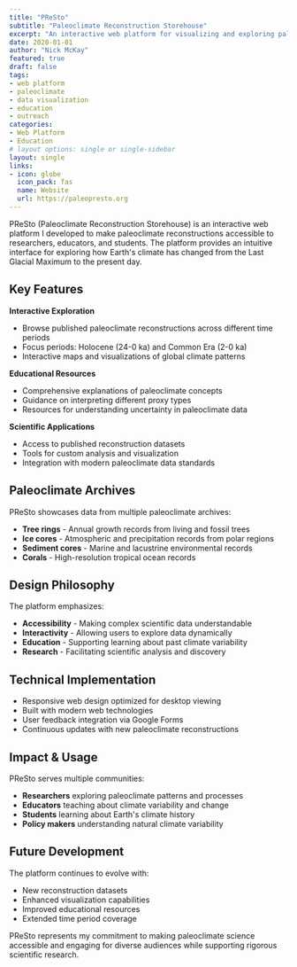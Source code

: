 ```yaml
---
title: "PReSto"
subtitle: "Paleoclimate Reconstruction Storehouse"
excerpt: "An interactive web platform for visualizing and exploring paleoclimate reconstructions from the Last Glacial Maximum to present, making paleoclimate data accessible for research and education."
date: 2020-01-01
author: "Nick McKay"
featured: true
draft: false
tags:
- web platform
- paleoclimate
- data visualization
- education
- outreach
categories:
- Web Platform
- Education
# layout options: single or single-sidebar
layout: single
links:
- icon: globe
  icon_pack: fas
  name: Website
  url: https://paleopresto.org
---
```


PReSto (Paleoclimate Reconstruction Storehouse) is an interactive web platform I developed to make paleoclimate reconstructions accessible to researchers, educators, and students. The platform provides an intuitive interface for exploring how Earth's climate has changed from the Last Glacial Maximum to the present day.

## Key Features

**Interactive Exploration**
- Browse published paleoclimate reconstructions across different time periods
- Focus periods: Holocene (24-0 ka) and Common Era (2-0 ka)
- Interactive maps and visualizations of global climate patterns

**Educational Resources**
- Comprehensive explanations of paleoclimate concepts
- Guidance on interpreting different proxy types
- Resources for understanding uncertainty in paleoclimate data

**Scientific Applications**
- Access to published reconstruction datasets
- Tools for custom analysis and visualization
- Integration with modern paleoclimate data standards

## Paleoclimate Archives

PReSto showcases data from multiple paleoclimate archives:
- **Tree rings** - Annual growth records from living and fossil trees
- **Ice cores** - Atmospheric and precipitation records from polar regions
- **Sediment cores** - Marine and lacustrine environmental records
- **Corals** - High-resolution tropical ocean records

## Design Philosophy

The platform emphasizes:
- **Accessibility** - Making complex scientific data understandable
- **Interactivity** - Allowing users to explore data dynamically
- **Education** - Supporting learning about past climate variability
- **Research** - Facilitating scientific analysis and discovery

## Technical Implementation

- Responsive web design optimized for desktop viewing
- Built with modern web technologies
- User feedback integration via Google Forms
- Continuous updates with new paleoclimate reconstructions

## Impact & Usage

PReSto serves multiple communities:
- **Researchers** exploring paleoclimate patterns and processes
- **Educators** teaching about climate variability and change
- **Students** learning about Earth's climate history
- **Policy makers** understanding natural climate variability

## Future Development

The platform continues to evolve with:
- New reconstruction datasets
- Enhanced visualization capabilities
- Improved educational resources
- Extended time period coverage

PReSto represents my commitment to making paleoclimate science accessible and engaging for diverse audiences while supporting rigorous scientific research.